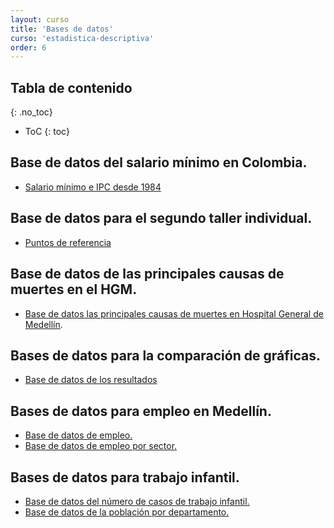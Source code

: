 ```yaml
---
layout: curso
title: 'Bases de datos'
curso: 'estadistica-descriptiva'
order: 6
---
```


## Tabla de contenido
{: .no_toc}

* ToC
{: toc}

## Base de datos del salario mínimo en Colombia.

 - [Salario mínimo e IPC desde 1984](./basesdedatos/salario_minimo_IPC_Colombia.xlsx)

## Base de datos para el segundo taller individual.

 - [Puntos de referencia](./basesdedatos/CabreraTorresKennethRoy.xlsx)

## Base de datos de las principales causas de muertes en el HGM.

  - [Base de datos las principales causas de muertes en Hospital General de Medellín](./guiones/Primeras_causas_de_mortalidad_general_HGM.csv).

## Bases de datos para la comparación de gráficas.

 - [Base de datos de los resultados](./basesdedatos/compara_graficos_farmacias.xlsx)

## Bases de datos para empleo en Medellín.

- [Base de datos de empleo.](./basesdedatos/desempleo.csv)
- [Base de datos de empleo por sector.](./basesdedatos/Empleo_por_sectores.csv)


## Bases de datos para trabajo infantil.
 - [Base de datos del número de casos de trabajo infantil.](./basesdedatos/trabajo_infantil.csv)
 - [Base de datos de la población por departamento.](./basesdedatos/poblacion.csv)

<!---

- [Base de datos de la encuesta realizada en clase](./basesdedatos/encuesta1.xlsx)
  * [Preguntas de la encuesta](./basesdedatos/preguntas.jpg)

- [Contratación Diciembre 2017](./basesdedatos/Contratacion_Diciembre_2017.csv)
  * [Fuente](https://www.datos.gov.co/Organismos-de-Control/Contratacion-Diciembre-2017/4hcq-jric)

- [Homicidios en Colombia 2014](./basesdedatos/HomicidiosColombia2014.xlsx).
- [Presupuesto de la nación 2018](./basesdedatos/presupuesto_nacion_2018.xlsx)
- [Participación de Colombia en juegos olímpicos](./codigos/colombia_olimpicos.xlsx)
- [Base de datos de la encuesta](./basesdedatos/talleres_1_2.xlsx)
- [Base de datos de la encuesta actualizada](./basesdedatos/talleres_1_2_corregido.xlsx)

--->
